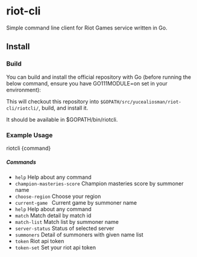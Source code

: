 
# riot-cli

Simple command line client for Riot Games service written in Go.

## Install



### Build

You can build and install the official repository with Go (before running the below command, ensure you have GO111MODULE=on set in your environment):


This will checkout this repository into `$GOPATH/src/yucealiosman/riot-cli/riotcli/`, build, and install it.

It should be available in $GOPATH/bin/riotcli.


### Example Usage

riotcli {command}


##### Commands
* `help`                    Help about any command
* `champion-masteries-score` Champion masteries score by summoner name
* `choose-region`            Choose your region
* `current-game `            Current game by summoner name
* `help`                    Help about any command
* `match`                    Match detail by match id
* `match-list`               Match list by summoner name
* `server-status`            Status of selected server
* `summoners`                Detail of summoners with given name list
* `token`                    Riot api token
* `token-set`                Set your riot api token